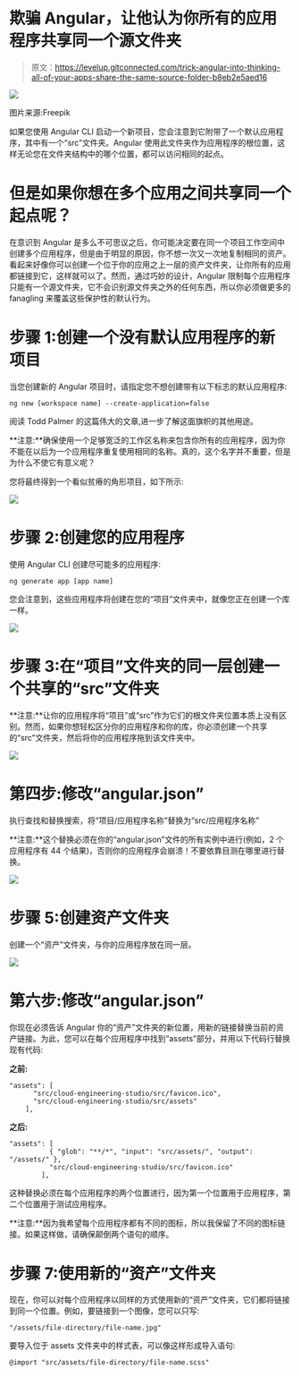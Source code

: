 # 欺骗 Angular，让他认为你所有的应用程序共享同一个源文件夹

> 原文：<https://levelup.gitconnected.com/trick-angular-into-thinking-all-of-your-apps-share-the-same-source-folder-b8eb2e5aed16>

![](img/9e964dc14beab5abce3bd0f7408a8c7d.png)

图片来源:Freepik

如果您使用 Angular CLI 启动一个新项目，您会注意到它附带了一个默认应用程序，其中有一个“src”文件夹。Angular 使用此文件夹作为应用程序的根位置，这样无论您在文件夹结构中的哪个位置，都可以访问相同的起点。

# 但是如果你想在多个应用之间共享同一个起点呢？

在意识到 Angular 是多么不可思议之后，你可能决定要在同一个项目工作空间中创建多个应用程序，但是由于明显的原因，你不想一次又一次地复制相同的资产。看起来好像你可以创建一个位于你的应用之上一层的资产文件夹，让你所有的应用都链接到它，这样就可以了。然而，通过巧妙的设计，Angular 限制每个应用程序只能有一个源文件夹，它不会识别源文件夹之外的任何东西，所以你必须做更多的 fanagling 来覆盖这些保护性的默认行为。

# 步骤 1:创建一个没有默认应用程序的新项目

当您创建新的 Angular 项目时，请指定您不想创建带有以下标志的默认应用程序:

```
ng new [workspace name] --create-application=false
```

阅读 Todd Palmer 的这篇伟大的文章,进一步了解这面旗帜的其他用途。

**注意:**确保使用一个足够宽泛的工作区名称来包含你所有的应用程序，因为你不能在以后为一个应用程序重复使用相同的名称。真的，这个名字并不重要，但是为什么不使它有意义呢？

您将最终得到一个看似贫瘠的角形项目，如下所示:

![](img/70a2b8e7c611676d0f0553ef0f27cdf3.png)

# 步骤 2:创建您的应用程序

使用 Angular CLI 创建尽可能多的应用程序:

```
ng generate app [app name]
```

您会注意到，这些应用程序将创建在您的“项目”文件夹中，就像您正在创建一个库一样。

![](img/5ff46b3251cf31313e1f8c36786a64b9.png)

# 步骤 3:在“项目”文件夹的同一层创建一个共享的“src”文件夹

**注意:**让你的应用程序将“项目”或“src”作为它们的根文件夹位置本质上没有区别。然而，如果你想轻松区分你的应用程序和你的库，你必须创建一个共享的“src”文件夹，然后将你的应用程序拖到该文件夹中。

![](img/987450975fd2e6696f933337a9ace857.png)

# 第四步:修改“angular.json”

执行查找和替换搜索，将“项目/应用程序名称”替换为“src/应用程序名称”

**注意:**这个替换必须在你的“angular.json”文件的所有实例中进行(例如，2 个应用程序有 44 个结果)，否则你的应用程序会崩溃！不要依靠目测在哪里进行替换。

![](img/fe6ae7af38dc67edba65f072e14e0f77.png)

# 步骤 5:创建资产文件夹

创建一个“资产”文件夹，与你的应用程序放在同一层。

![](img/812e13701c31fceffe91ea262a450409.png)

# 第六步:修改“angular.json”

你现在必须告诉 Angular 你的“资产”文件夹的新位置，用新的链接替换当前的资产链接。为此，您可以在每个应用程序中找到“assets”部分，并用以下代码行替换现有代码:

**之前:**

```
"assets": [
      "src/cloud-engineering-studio/src/favicon.ico",
      "src/cloud-engineering-studio/src/assets"
    ],
```

**之后:**

```
"assets": [
          { "glob": "**/*", "input": "src/assets/", "output": "/assets/" },
          "src/cloud-engineering-studio/src/favicon.ico"
        ],
```

这种替换必须在每个应用程序的两个位置进行，因为第一个位置用于应用程序，第二个位置用于测试应用程序。

**注意:**因为我希望每个应用程序都有不同的图标，所以我保留了不同的图标链接。如果这样做，请确保颠倒两个语句的顺序。

# 步骤 7:使用新的“资产”文件夹

现在，你可以对每个应用程序以同样的方式使用新的“资产”文件夹，它们都将链接到同一个位置。例如，要链接到一个图像，您可以只写:

```
"/assets/file-directory/file-name.jpg"
```

要导入位于 assets 文件夹中的样式表，可以像这样形成导入语句:

```
@import "src/assets/file-directory/file-name.scss"
```